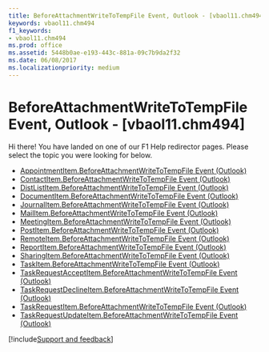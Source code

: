 ```yaml
---
title: BeforeAttachmentWriteToTempFile Event, Outlook - [vbaol11.chm494]
keywords: vbaol11.chm494
f1_keywords:
- vbaol11.chm494
ms.prod: office
ms.assetid: 5448b0ae-e193-443c-881a-09c7b9da2f32
ms.date: 06/08/2017
ms.localizationpriority: medium
---
```



# BeforeAttachmentWriteToTempFile Event, Outlook - [vbaol11.chm494]

Hi there! You have landed on one of our F1 Help redirector pages. Please select the topic you were looking for below.

- [AppointmentItem.BeforeAttachmentWriteToTempFile Event (Outlook)](https://msdn.microsoft.com/library/7754a2f9-d36b-5ba8-331c-8dfcfa9f03d3%28Office.15%29.aspx)
- [ContactItem.BeforeAttachmentWriteToTempFile Event (Outlook)](https://msdn.microsoft.com/library/d6e84398-10ca-53fc-8576-102ae8d8971f%28Office.15%29.aspx)
- [DistListItem.BeforeAttachmentWriteToTempFile Event (Outlook)](https://msdn.microsoft.com/library/565c9c1d-cbab-1ac2-de79-3a15532c4f76%28Office.15%29.aspx)
- [DocumentItem.BeforeAttachmentWriteToTempFile Event (Outlook)](https://msdn.microsoft.com/library/09ec6f62-e5c6-1884-ba77-e4865978d0ba%28Office.15%29.aspx)
- [JournalItem.BeforeAttachmentWriteToTempFile Event (Outlook)](https://msdn.microsoft.com/library/0564d2b2-a20a-9fd3-d942-59a97dc19992%28Office.15%29.aspx)
- [MailItem.BeforeAttachmentWriteToTempFile Event (Outlook)](https://msdn.microsoft.com/library/fad940fa-3ab8-ac9c-0cc1-adc36c695af8%28Office.15%29.aspx)
- [MeetingItem.BeforeAttachmentWriteToTempFile Event (Outlook)](https://msdn.microsoft.com/library/26bbc5fc-4a65-101b-9693-f8d9ed9421c9%28Office.15%29.aspx)
- [PostItem.BeforeAttachmentWriteToTempFile Event (Outlook)](https://msdn.microsoft.com/library/c05d420d-8abe-2539-c8e6-64372828ec5c%28Office.15%29.aspx)
- [RemoteItem.BeforeAttachmentWriteToTempFile Event (Outlook)](https://msdn.microsoft.com/library/fb309e7f-b8a6-b73c-de7a-77a15a70249d%28Office.15%29.aspx)
- [ReportItem.BeforeAttachmentWriteToTempFile Event (Outlook)](https://msdn.microsoft.com/library/c4bfb8ad-3fa2-2319-fd83-5784aa4ab203%28Office.15%29.aspx)
- [SharingItem.BeforeAttachmentWriteToTempFile Event (Outlook)](https://msdn.microsoft.com/library/85a7ac8e-94e2-1248-0d22-1ca8565c9530%28Office.15%29.aspx)
- [TaskItem.BeforeAttachmentWriteToTempFile Event (Outlook)](https://msdn.microsoft.com/library/6f6acd79-afc2-7b40-60c9-770b8561b1a9%28Office.15%29.aspx)
- [TaskRequestAcceptItem.BeforeAttachmentWriteToTempFile Event (Outlook)](https://msdn.microsoft.com/library/655b5236-ce22-62b7-0cbc-3bc132ffc992%28Office.15%29.aspx)
- [TaskRequestDeclineItem.BeforeAttachmentWriteToTempFile Event (Outlook)](https://msdn.microsoft.com/library/c9564849-ecb2-a5a2-1c7e-f7cfea5ce34d%28Office.15%29.aspx)
- [TaskRequestItem.BeforeAttachmentWriteToTempFile Event (Outlook)](https://msdn.microsoft.com/library/edcc0bf0-e5bd-fadd-d8ce-7a3ac9f22c99%28Office.15%29.aspx)
- [TaskRequestUpdateItem.BeforeAttachmentWriteToTempFile Event (Outlook)](https://msdn.microsoft.com/library/2d53b081-6f97-daf9-4e21-61005cba942a%28Office.15%29.aspx)

[!include[Support and feedback](~/includes/feedback-boilerplate.md)]